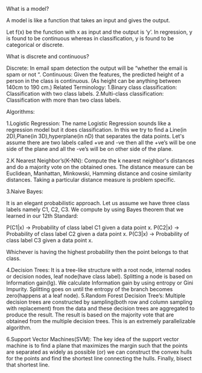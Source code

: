 What is a model?

A model is like a function that takes an input and gives the output.

Let f(x) be the function with x as input and the output is ‘y’. In regression, y is found to be continuous whereas in classification, y is found to be categorical or discrete.

What is discrete and continuous?

Discrete: In email spam detection the output will be “whether the email is spam or not “.
Continuous: Given the features, the predicted height of a person in the class is continuous. (As height can be anything between 140cm to 190 cm.)
Related Terminology:
1.Binary class classification: Classification with two class labels.
2.Multi-class classification: Classification with more than two class labels.

Algorithms:

1.Logistic Regression:
The name Logistic Regression sounds like a regression model but it does classification.
In this we try to find a Line(in 2D),Plane(in 3D),hyperplane(in nD) that separates the data points.
Let's assume there are two labels called +ve and -ve then all the +ve’s will be one side of the plane and all the -ve’s will be on other side of the plane.

2.K Nearest Neighbor’s(K-NN):
Compute the k nearest neighbor's distances and do a majority vote on the obtained ones.
The distance measure can be Euclidean, Manhattan, Minkowski, Hamming distance and cosine similarity distances. Taking a particular distance measure is problem specific.

3.Naive Bayes:

It is an elegant probabilistic approach. Let us assume we have three class labels namely C1, C2, C3.
We compute by using Bayes theorem that we learned in our 12th Standard:

P(C1|x) → Probability of class label C1 given a data point x.
P(C2|x) → Probability of class label C2 given a data point x.
P(C3|x) → Probability of class label C3 given a data point x.

Whichever is having the highest probability then the point belongs to that class.

4.Decision Trees:
It is a tree-like structure with a root node, internal nodes or decision nodes, leaf node(have class label). Splitting a node is based on Information gain(Ig). We calculate Information gain by using entropy or Gini Impurity. Splitting goes on until the entropy of the branch becomes zero(happens at a leaf node).
5.Random Forest Decision Tree’s:
Multiple decision trees are constructed by sampling(both row and column sampling with replacement) from the data and these decision trees are aggregated to produce the result. The result is based on the majority vote that are obtained from the multiple decision trees. This is an extremely parallelizable algorithm.

6.Support Vector Machines(SVM):
The key idea of the support vector machine is to find a plane that maximizes the margin such that the points are separated as widely as possible (or) we can construct the convex hulls for the points and find the shortest line connecting the hulls. Finally, bisect that shortest line.




